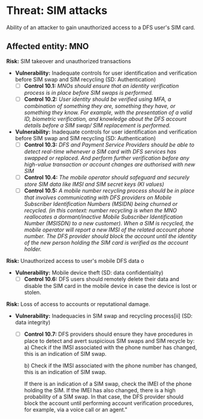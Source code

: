 # Threat: SIM attacks

Ability of an attacker to gain unauthorized access to a DFS user's SIM card.

## Affected entity: MNO

**Risk:** SIM takeover and unauthorized transactions

* **Vulnerability:** Inadequate controls for user identification and verification before SIM swap and SIM recycling (SD: Authentication)
  * [ ] **Control 10.1:** _MNOs should ensure that an identity verification process is in place before SIM swaps is performed._
  * [ ] **Control 10.2:** _User identity should be verified using MFA, a combination of something they are, something they have, or something they know. For example, with the presentation of a valid ID, biometric verification, and knowledge about the DFS account details before a SIM swap/ SIM replacement is performed._
* **Vulnerability:** Inadequate controls for user identification and verification before SIM swap and SIM recycling (SD: Authentication)
  * [ ] **Control 10.3:** _DFS and Payment Service Providers should be able to detect real-time whenever a SIM card with DFS services has swapped or replaced. And perform further verification before any high-value transaction or account changes are authorised with new SIM_
  * [ ] **Control 10.4:** _The mobile operator should safeguard and securely store SIM data like IMSI and SIM secret keys (KI values)_
  * [ ] **Control 10.5:** _A mobile number recycling process should be in place that involves communicating with DFS providers on Mobile Subscriber Identification Numbers (MSIDN) being churned or recycled. (in this context: number recycling is when the MNO reallocates a dormant/inactive Mobile Subscriber Identification Number (MSISDN) to a new customer). When a SIM is recycled, the mobile operator will report a new IMSI of the related account phone number. The DFS provider should block the account until the identity of the new person holding the SIM card is verified as the account holder._

**Risk:** Unauthorized access to user's mobile DFS data o

* **Vulnerability:** Mobile device theft (SD: data confidentiality)
  * [ ] **Control 10.6:** DFS users should remotely delete their data and disable the SIM card in the mobile device in case the device is lost or stolen.

**Risk:** Loss of access to accounts or reputational damage.

* **Vulnerability:** Inadequacies in SIM swap and recycling process\[ii] (SD: data integrity)
  *   [ ] **Control 10.7:** DFS providers should ensure they have procedures in place to detect and avert suspicious SIM swaps and SIM recycle by: a) Check if the IMSI associated with the phone number has changed, this is an indication of SIM swap.

      b) Check if the IMSI associated with the phone number has changed, this is an indication of SIM swap.

      If there is an indication of a SIM swap, check the IMEI of the phone holding the SIM. If the IMEI has also changed, there is a high probability of a SIM swap. In that case, the DFS provider should block the account until performing account verification procedures, for example, via a voice call or an agent."
